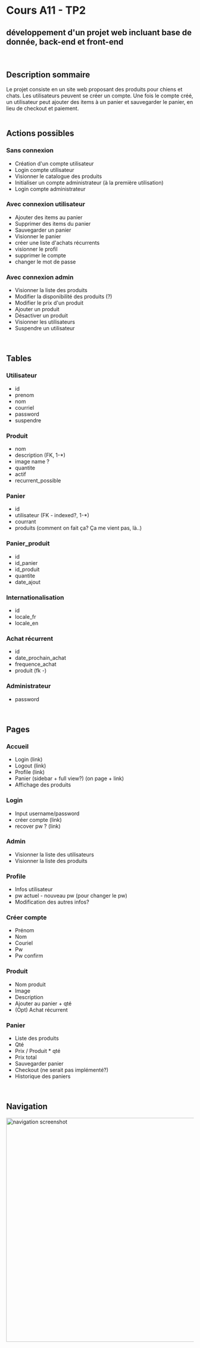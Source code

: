 # Cours A11 - TP2
## développement d'un projet web incluant base de donnée, back-end et front-end  
<br>

## Description sommaire
Le projet consiste en un site web proposant des produits pour chiens et chats. Les utilisateurs peuvent se créer un compte. Une fois le compte créé, un utilisateur peut ajouter des items à un panier et sauvegarder le panier, en lieu de checkout et paiement.  
<br>

## Actions possibles
### Sans connexion
- Création d'un compte utilisateur
- Login compte utilisateur
- Visionner le catalogue des produits
- Initialiser un compte administrateur (à la première utilisation)
- Login compte administrateur

### Avec connexion utilisateur
- Ajouter des items au panier
- Supprimer des items du panier
- Sauvegarder un panier
- Visionner le panier
- créer une liste d'achats récurrents
- visionner le profil
- supprimer le compte
- changer le mot de passe

### Avec connexion admin
- Visionner la liste des produits
- Modifier la disponibilité des produits (?)
- Modifier le prix d'un produit
- Ajouter un produit
- Désactiver un produit
- Visionner les utilisateurs
- Suspendre un utilisateur
<br>

## Tables
### Utilisateur
- id
- prenom
- nom
- courriel
- password
- suspendre

### Produit
- nom
- description (FK, 1-*)
- image name ?
- quantite
- actif
- recurrent_possible

### Panier
- id
- utilisateur (FK - indexed?, 1-*)
- courrant
- produits (comment on fait ça? Ça me vient pas, là..)

### Panier_produit
- id
- id_panier
- id_produit
- quantite
- date_ajout

### Internationalisation
- id
- locale_fr
- locale_en

### Achat récurrent
- id
- date_prochain_achat
- frequence_achat
- produit (fk *-*)

### Administrateur
- password
<br>

## Pages
### Accueil
- Login (link)
- Logout (link)
- Profile (link)
- Panier (sidebar + full view?) (on page + link)
- Affichage des produits

### Login
- Input username/password
- créer compte (link)
- recover pw ? (link)

### Admin
- Visionner la liste des utilisateurs
- Visionner la liste des produits

### Profile
- Infos utilisateur
- pw actuel - nouveau pw (pour changer le pw)
- Modification des autres infos?

### Créer compte
- Prénom
- Nom
- Couriel
- Pw
- Pw confirm

### Produit
- Nom produit
- Image
- Description
- Ajouter au panier + qté
- (Opt) Achat récurrent

### Panier
- Liste des produits
- Qté
- Prix / Produit * qté
- Prix total
- Sauvegarder panier
- Checkout (ne serait pas implémenté?)
- Historique des paniers
<br>

## Navigation
<img src="https://i.imgur.com/kXmWd0u.png" alt="navigation screenshot" width="600">